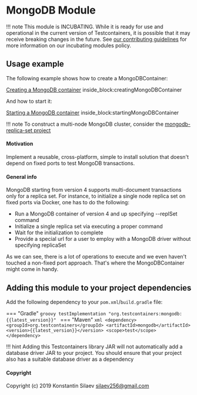 # MongoDB Module

!!! note
    This module is INCUBATING. While it is ready for use and operational in the current version of Testcontainers, it is possible that it may receive breaking changes in the future. See [our contributing guidelines](/contributing/#incubating-modules) for more information on our incubating modules policy.

## Usage example

The following example shows how to create a MongoDBContainer:

<!--codeinclude-->
[Creating a MongoDB container](../../../modules/mongodb/src/test/java/org/testcontainers/containers/MongoDBContainerTest.java) inside_block:creatingMongoDBContainer
<!--/codeinclude-->

And how to start it:

<!--codeinclude-->
[Starting a MongoDB container](../../../modules/mongodb/src/test/java/org/testcontainers/containers/MongoDBContainerTest.java) inside_block:startingMongoDBContainer
<!--/codeinclude-->

!!! note
    To construct a multi-node MongoDB cluster, consider the [mongodb-replica-set project](https://github.com/silaev/mongodb-replica-set/)     

#### Motivation
Implement a reusable, cross-platform, simple to install solution that doesn't depend on 
fixed ports to test MongoDB transactions.  
  
#### General info
MongoDB starting from version 4 supports multi-document transactions only for a replica set.
For instance, to initialize a single node replica set on fixed ports via Docker, one has to do the following:

* Run a MongoDB container of version 4 and up specifying --replSet command
* Initialize a single replica set via executing a proper command
* Wait for the initialization to complete
* Provide a special url for a user to employ with a MongoDB driver without specifying replicaSet

As we can see, there is a lot of operations to execute and we even haven't touched a non-fixed port approach.
That's where the MongoDBContainer might come in handy. 

## Adding this module to your project dependencies

Add the following dependency to your `pom.xml`/`build.gradle` file:

=== "Gradle"
    ```groovy
    testImplementation "org.testcontainers:mongodb:{{latest_version}}"
    ```
=== "Maven"
    ```xml
    <dependency>
        <groupId>org.testcontainers</groupId>
        <artifactId>mongodb</artifactId>
        <version>{{latest_version}}</version>
        <scope>test</scope>
    </dependency>
    ```

!!! hint
Adding this Testcontainers library JAR will not automatically add a database driver JAR to your project. You should ensure that your project also has a suitable database driver as a dependency
    
#### Copyright
Copyright (c) 2019 Konstantin Silaev <silaev256@gmail.com>
